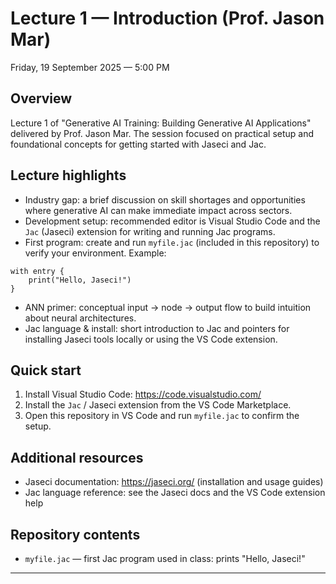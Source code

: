 
# Lecture 1 — Introduction (Prof. Jason Mar)

Friday, 19 September 2025 — 5:00 PM

Overview
--------

Lecture 1 of "Generative AI Training: Building Generative AI Applications" delivered by Prof. Jason Mar. The session focused on practical setup and foundational concepts for getting started with Jaseci and Jac.

Lecture highlights
------------------

- Industry gap: a brief discussion on skill shortages and opportunities where generative AI can make immediate impact across sectors.
- Development setup: recommended editor is Visual Studio Code and the `Jac` (Jaseci) extension for writing and running Jac programs.
- First program: create and run `myfile.jac` (included in this repository) to verify your environment. Example:

```jac
with entry {
	print("Hello, Jaseci!")
}
```

- ANN primer: conceptual input → node → output flow to build intuition about neural architectures.
- Jac language & install: short introduction to Jac and pointers for installing Jaseci tools locally or using the VS Code extension.

Quick start
-----------

1. Install Visual Studio Code: https://code.visualstudio.com/
2. Install the `Jac` / Jaseci extension from the VS Code Marketplace.
3. Open this repository in VS Code and run `myfile.jac` to confirm the setup.

Additional resources
--------------------

- Jaseci documentation: https://jaseci.org/ (installation and usage guides)
- Jac language reference: see the Jaseci docs and the VS Code extension help

Repository contents
-------------------

- `myfile.jac` — first Jac program used in class: prints "Hello, Jaseci!"

---
